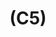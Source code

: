 ---
layout: page
title: (C5)
nav_order: 5
parent: Construction
grand_parent: Software Development and Maintenance
permalink: /phases/operations/software_development_and_maintenance/construction/c5/
---